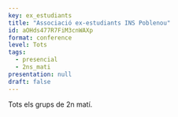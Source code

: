 ```yaml
---
key: ex_estudiants
title: "Associació ex-estudiants INS Poblenou"
id: aOHds477R7FiM3cnWAXp
format: conference
level: Tots
tags:
  - presencial
  - 2ns_mati
presentation: null
draft: false
---
```


Tots els grups de 2n matí.